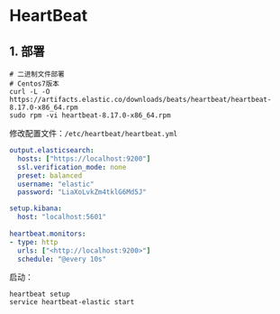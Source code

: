 # HeartBeat

## 1. 部署

```shell
# 二进制文件部署
# Centos7版本
curl -L -O https://artifacts.elastic.co/downloads/beats/heartbeat/heartbeat-8.17.0-x86_64.rpm
sudo rpm -vi heartbeat-8.17.0-x86_64.rpm
```

修改配置文件：`/etc/heartbeat/heartbeat.yml`

```yml
output.elasticsearch:
  hosts: ["https://localhost:9200"]
  ssl.verification_mode: none
  preset: balanced
  username: "elastic"
  password: "LiaXoLvkZm4tklG6Md5J"

setup.kibana:
  host: "localhost:5601"
  
heartbeat.monitors:
- type: http
  urls: ["<http://localhost:9200>"]
  schedule: "@every 10s"
```

启动：

```shell
heartbeat setup
service heartbeat-elastic start
```



